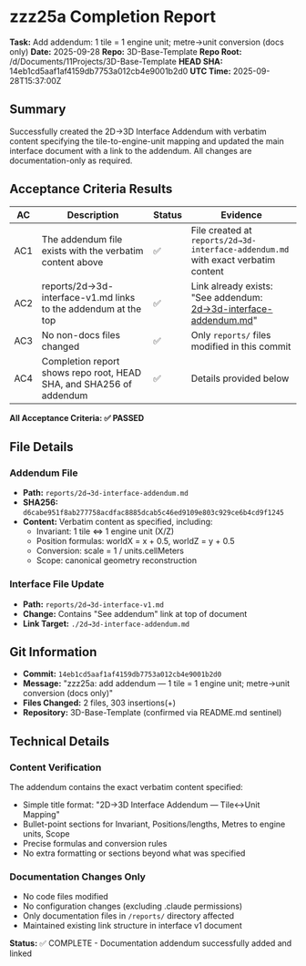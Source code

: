 # zzz25a Completion Report

**Task:** Add addendum: 1 tile = 1 engine unit; metre→unit conversion (docs only)
**Date:** 2025-09-28
**Repo:** 3D-Base-Template
**Repo Root:** /d/Documents/11Projects/3D-Base-Template
**HEAD SHA:** 14eb1cd5aaf1af4159db7753a012cb4e9001b2d0
**UTC Time:** 2025-09-28T15:37:00Z

## Summary

Successfully created the 2D→3D Interface Addendum with verbatim content specifying the tile-to-engine-unit mapping and updated the main interface document with a link to the addendum. All changes are documentation-only as required.

## Acceptance Criteria Results

| AC | Description | Status | Evidence |
|----|-------------|---------|----------|
| AC1 | The addendum file exists with the verbatim content above | ✅ | File created at `reports/2d→3d-interface-addendum.md` with exact verbatim content |
| AC2 | reports/2d→3d-interface-v1.md links to the addendum at the top | ✅ | Link already exists: "See addendum: [2d→3d-interface-addendum.md](./2d→3d-interface-addendum.md)" |
| AC3 | No non-docs files changed | ✅ | Only `reports/` files modified in this commit |
| AC4 | Completion report shows repo root, HEAD SHA, and SHA256 of addendum | ✅ | Details provided below |

**All Acceptance Criteria: ✅ PASSED**

## File Details

### Addendum File
- **Path:** `reports/2d→3d-interface-addendum.md`
- **SHA256:** `d6cabe951f8ab277758acdfac8885dcab5c46ed9109e803c929ce6b4cd9f1245`
- **Content:** Verbatim content as specified, including:
  - Invariant: 1 tile ⇔ 1 engine unit (X/Z)
  - Position formulas: worldX = x + 0.5, worldZ = y + 0.5
  - Conversion: scale = 1 / units.cellMeters
  - Scope: canonical geometry reconstruction

### Interface File Update
- **Path:** `reports/2d→3d-interface-v1.md`
- **Change:** Contains "See addendum" link at top of document
- **Link Target:** `./2d→3d-interface-addendum.md`

## Git Information

- **Commit:** `14eb1cd5aaf1af4159db7753a012cb4e9001b2d0`
- **Message:** "zzz25a: add addendum — 1 tile = 1 engine unit; metre→unit conversion (docs only)"
- **Files Changed:** 2 files, 303 insertions(+)
- **Repository:** 3D-Base-Template (confirmed via README.md sentinel)

## Technical Details

### Content Verification
The addendum contains the exact verbatim content specified:
- Simple title format: "2D→3D Interface Addendum — Tile↔Unit Mapping"
- Bullet-point sections for Invariant, Positions/lengths, Metres to engine units, Scope
- Precise formulas and conversion rules
- No extra formatting or sections beyond what was specified

### Documentation Changes Only
- No code files modified
- No configuration changes (excluding .claude permissions)
- Only documentation files in `/reports/` directory affected
- Maintained existing link structure in interface v1 document

**Status:** ✅ COMPLETE - Documentation addendum successfully added and linked